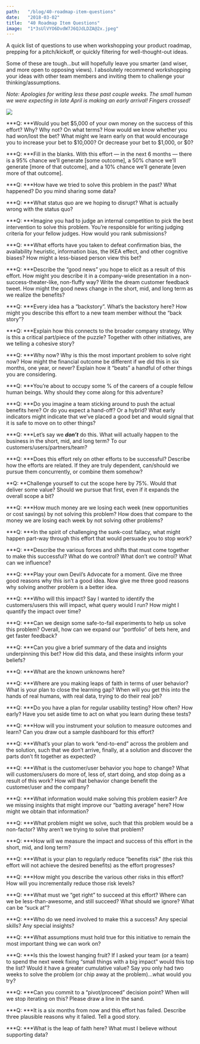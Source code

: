 ```yaml
---
path:	"/blog/40-roadmap-item-questions"
date:	"2018-03-02"
title:	"40 Roadmap Item Questions"
image:	"1*3sUlVYO6DvdW7J6QJdLDZA@2x.jpeg"
---
```


A quick list of questions to use when workshopping your product roadmap, prepping for a pitch/kickoff, or quickly filtering for well-thought-out ideas.

Some of these are tough…but will hopefully leave you smarter (and wiser, and more open to opposing views). I absolutely recommend workshopping your ideas with other team members and inviting them to challenge your thinking/assumptions.

*Note: Apologies for writing less these past couple weeks. The small human we were expecting in late April is making an early arrival! Fingers crossed!*

![](/images/1*3sUlVYO6DvdW7J6QJdLDZA@2x.jpeg)

***Q: ***Would you bet $5,000 of your own money on the success of this effort? Why? Why not? On what terms? How would we know whether you had won/lost the bet? What might we learn early on that would encourage you to increase your bet to $10,000? Or decrease your bet to $1,000, or $0?

***Q: ***Fill in the blanks. With this effort — in the next 6 months — there is a 95% chance we’ll generate [some outcome], a 50% chance we’ll generate [more of that outcome], and a 10% chance we’ll generate [even more of that outcome].

***Q: ***How have we tried to solve this problem in the past? What happened? Do you mind sharing some data?

***Q: ***What status quo are we hoping to disrupt? What is actually wrong with the status quo?

***Q: ***Imagine you had to judge an internal competition to pick the best intervention to solve this problem. You’re responsible for writing judging criteria for your fellow judges. How would you rank submissions?

***Q: ***What efforts have you taken to defeat confirmation bias, the availability heuristic, information bias, the IKEA effect, and other cognitive biases? How might a less-biased person view this bet?

***Q: ***Describe the “good news” you hope to elicit as a result of this effort. How might you describe it in a company-wide presentation in a non-success-theater-like, non-fluffy way? Write the dream customer feedback tweet. How might the good news change in the short, mid, and long term as we realize the benefits?

***Q: ***Every idea has a “backstory”. What’s the backstory here? How might you describe this effort to a new team member without the “back story”?

***Q: ***Explain how this connects to the broader company strategy. Why is this a critical part/piece of the puzzle? Together with other initiatives, are we telling a cohesive story?

***Q: ***Why now? Why is this the most important problem to solve right now? How might the financial outcome be different if we did this in six months, one year, or never? Explain how it “beats” a handful of other things you are considering.

***Q: ***You’re about to occupy some % of the careers of a couple fellow human beings. Why should they come along for this adventure?

***Q: ***Do you imagine a team sticking around to push the actual benefits here? Or do you expect a hand-off? Or a hybrid? What early indicators might indicate that we’ve placed a good bet and would signal that it is safe to move on to other things?

***Q: ***Let’s say we ***don’t*** do this. What will actually happen to the business in the short, mid, and long term? To our customers/users/partners/team?

***Q: ***Does this effort rely on other efforts to be successful? Describe how the efforts are related. If they are truly dependent, can/should we pursue them concurrently, or combine them somehow?

**Q: **Challenge yourself to cut the scope here by 75%. Would that deliver some value? Should we pursue that first, even if it expands the overall scope a bit?

***Q: ***How much money are we losing each week (new opportunities or cost savings) by not solving this problem? How does that compare to the money we are losing each week by not solving other problems?

***Q: ***In the spirit of challenging the sunk-cost fallacy, what might happen part-way through this effort that would persuade you to stop work?

***Q: ***Describe the various forces and shifts that must come together to make this successful? What do we control? What don’t we control? What can we influence?

***Q: ***Play your own Devil’s Advocate for a moment. Give me three good reasons why this isn’t a good idea. Now give me three good reasons why solving another problem is a better idea.

***Q: ***Who will this impact? Say I wanted to identify the customers/users this will impact, what query would I run? How might I quantify the impact over time?

***Q: ***Can we design some safe-to-fail experiments to help us solve this problem? Overall, how can we expand our “portfolio” of bets here, and get faster feedback?

***Q: ***Can you give a brief summary of the data and insights underpinning this bet? How did this data, and these insights inform your beliefs?

***Q: ***What are the known unknowns here?

***Q: ***Where are you making leaps of faith in terms of user behavior? What is your plan to close the learning gap? When will you get this into the hands of real humans, with real data, trying to do their real job?

***Q: ***Do you have a plan for regular usability testing? How often? How early? Have you set aside time to act on what you learn during these tests?

***Q: ***How will you instrument your solution to measure outcomes and learn? Can you draw out a sample dashboard for this effort?

***Q: ***What’s your plan to work “end-to-end” across the problem and the solution, such that we don’t arrive, finally, at a solution and discover the parts don’t fit together as expected?

***Q: ***What is the customer/user behavior you hope to change? What will customers/users do more of, less of, start doing, and stop doing as a result of this work? How will that behavior change benefit the customer/user and the company?

***Q: ***What information would make solving this problem easier? Are we missing insights that might improve our “batting average” here? How might we obtain that information?

***Q: ***What problem might we solve, such that this problem would be a non-factor? Why aren’t we trying to solve that problem?

***Q: ***How will we measure the impact and success of this effort in the short, mid, and long term?

***Q: ***What is your plan to regularly reduce “benefits risk” (the risk this effort will not achieve the desired benefits) as the effort progresses?

***Q: ***How might you describe the various other risks in this effort? How will you incrementally reduce those risk levels?

***Q: ***What must we “get right” to succeed at this effort? Where can we be less-than-awesome, and still succeed? What should we ignore? What can be “suck at”?

***Q: ***Who do we need involved to make this a success? Any special skills? Any special insights?

***Q: ***What assumptions must hold true for this initiative to remain the most important thing we can work on?

***Q: ***Is this the lowest hanging fruit? If I asked your team (or a team) to spend the next week fixing “small things with a big impact” would this top the list? Would it have a greater cumulative value? Say you only had two weeks to solve the problem (or chip away at the problem)…what would you try?

***Q: ***Can you commit to a “pivot/proceed” decision point? When will we stop iterating on this? Please draw a line in the sand.

***Q: ***It is a six months from now and this effort has failed. Describe three plausible reasons why it failed. Tell a good story.

***Q: ***What is the leap of faith here? What must I believe without supporting data?

